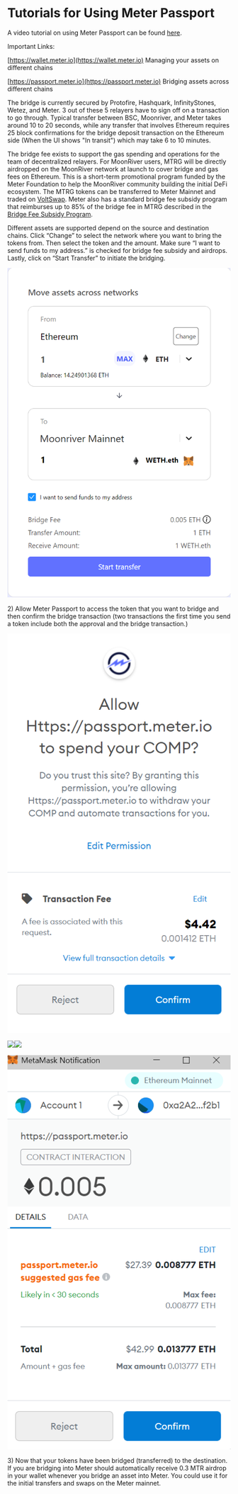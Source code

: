 # Tutorials for Using Meter Passport

A video tutorial on using Meter Passport can be found [here](https://youtu.be/pii65LCFXQ4).

Important Links:

[https://wallet.meter.io](https://wallet.meter.io)  Managing your assets on different chains

[https://passport.meter.io](https://passport.meter.io)  Bridging assets across different chains

The bridge is currently secured by Protofire, Hashquark, InfinityStones, Wetez, and Meter.  3 out of these 5 relayers have to sign off on a transaction to go through.  Typical transfer between BSC, Moonriver, and Meter takes around 10 to 20 seconds, while any transfer that involves Ethereum requires 25 block confirmations for the bridge deposit transaction on the Ethereum side (When the UI shows "In transit") which may take 6 to 10 minutes. &#x20;

The bridge fee exists to support the gas spending and operations for the team of decentralized relayers.  For MoonRiver users, MTRG will be directly airdropped on the MoonRiver network at launch to cover bridge and gas fees on Ethereum.  This is a short-term promotional program funded by the Meter Foundation to help the MoonRiver community building the initial DeFi ecosystem.  The MTRG tokens can be transferred to Meter Mainnet and traded on [VoltSwap](https://voltswap.finance).  Meter also has a standard bridge fee subsidy program that reimburses up to 85% of the bridge fee in MTRG described in the [Bridge Fee Subsidy Program](bridge-fee-subsidy-program.md).

Different assets are supported depend on the source and destination chains.  Click “Change” to select the network where you want to bring the tokens from. Then select the token and the amount. Make sure “I want to send funds to my address.” is checked for bridge fee subsidy and airdrops.  Lastly, click on “Start Transfer” to initiate the bridging.

![](<../.gitbook/assets/image (13) (1).png>)

2\) Allow Meter Passport to access the token that you want to bridge and then confirm the bridge transaction (two transactions the first time you send a token include both the approval and the bridge transaction.)

![](<../.gitbook/assets/image (15).png>)

![](file:///C:/Users/zhuxh/AppData/Local/Temp/msohtmlclip1/01/clip\_image006.jpg)![](file:///C:/Users/zhuxh/AppData/Local/Temp/msohtmlclip1/01/clip\_image008.gif)

![](<../.gitbook/assets/image (16).png>)

3\) Now that your tokens have been bridged (transferred) to the destination.  If you are bridging into Meter should automatically receive 0.3 MTR airdrop in your wallet whenever you bridge an asset into Meter.  You could use it for the initial transfers and swaps on the Meter mainnet.&#x20;

